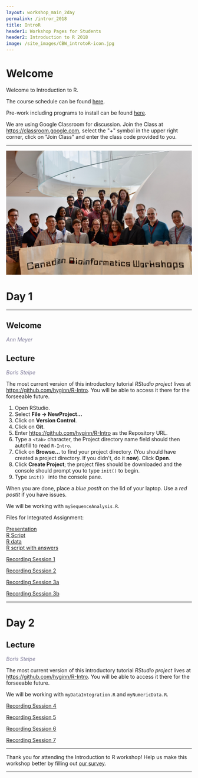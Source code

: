 ```yaml
---
layout: workshop_main_2day
permalink: /intror_2018
title: IntroR
header1: Workshop Pages for Students
header2: Introduction to R 2018
image: /site_images/CBW_introtoR-icon.jpg
---
```

# Welcome <a id="welcome"></a>

Welcome to Introduction to R.  

The course schedule can be found [here](https://bioinformaticsdotca.github.io/intror_2018_schedule). 

Pre-work including programs to install can be found [here](https://bioinformaticsdotca.github.io/intror_2018_prework).  

We are using Google Classroom for discussion. Join the Class at https://classroom.google.com, select the "+" symbol in the upper right corner, click on "Join Class" and enter the class code provided to you.

***

<img src="https://github.com/bioinformaticsdotca/IntroR_2018/blob/master/CBW-may-14-2018.jpg?raw=true" alt="Class Photo" width="750" />

# Day 1 <a id="day1"></a>

***

## Welcome

*<font color="#827e9c">Ann Meyer</font>*

## Lecture

*<font color="#827e9c">Boris Steipe</font>* 

The most current version of this introductory tutorial *RStudio project* lives at <https://github.com/hyginn/R-Intro>. You will be able to access it there for the forseeable future.  
  
1. Open RStudio.  
2. Select **File → NewProject...**  
3. Click on **Version Control**.  
4. Click on **Git**.  
5. Enter <https://github.com/hyginn/R-Intro> as the Repository URL.  
6. Type a `<tab>` character, the Project directory name field should then autofill to read `R-Intro`.  
7. Click on **Browse...** to find your project directory. (You should have created a project directory. If you didn't, do it **now**). Click **Open**.  
8. Click **Create Project**; the project files should be downloaded and the console should prompt you to type `init()` to begin.  
9. Type `init() ` into the console pane.  

When you are done, place a _blue postIt_ on the lid of your laptop. Use a _red postIt_ if you have issues.  

We will be working with `mySequenceAnalysis.R`.

Files for Integrated Assignment:

[Presentation](https://drive.google.com/a/bioinformatics.ca/file/d/1YOuaB4u5ujVbaO9tJ9NSZgk9xRGPrIDl/view?usp=sharing)  
[R Script](https://raw.githubusercontent.com/bioinformaticsdotca/IntroR_2018/master/Intro%20R%20Integrated%20Assignment%20ggplot2%20--%20script.R)  
[R data](https://github.com/bioinformaticsdotca/IntroR_2018/raw/master/MYC-let-7-ggplot-data.rds)  
[R script with answers](https://raw.githubusercontent.com/bioinformaticsdotca/IntroR_2018/master/Intro%20R%20Integrated%20Assignment%20ggplot2%20--%20master.R)  

[Recording Session 1](https://www.youtube.com/watch?v=Mo5H_T0x9OE&list=PL3izGL6oi0S-h3swgRWK7qSxMHMamHemY&index=1)

[Recording Session 2](https://www.youtube.com/watch?v=cMbzRHAqo-4&list=PL3izGL6oi0S-h3swgRWK7qSxMHMamHemY&index=2)

[Recording Session 3a](https://www.youtube.com/watch?v=a1MbmBfGels&list=PL3izGL6oi0S-h3swgRWK7qSxMHMamHemY&index=4)

[Recording Session 3b](https://www.youtube.com/watch?v=GG7g4bi0Ok0&index=3&list=PL3izGL6oi0S-h3swgRWK7qSxMHMamHemY)

***

# Day 2 <a id="day2"></a>

## Lecture

*<font color="#827e9c">Boris Steipe</font>* 

The most current version of this introductory tutorial *RStudio project* lives at <https://github.com/hyginn/R-Intro>. You will be able to access it there for the forseeable future.  

We will be working with `myDataIntegration.R` and `myNumericData.R`.  

[Recording Session 4](https://www.youtube.com/watch?v=XcpmkOVRBYo&index=5&list=PL3izGL6oi0S-h3swgRWK7qSxMHMamHemY)

[Recording Session 5](https://www.youtube.com/watch?v=1IelFGhDIko&list=PL3izGL6oi0S-h3swgRWK7qSxMHMamHemY&index=8)

[Recording Session 6](https://www.youtube.com/watch?v=3Ekgl8uNAzI&list=PL3izGL6oi0S-h3swgRWK7qSxMHMamHemY&index=6)

[Recording Session 7](https://www.youtube.com/watch?v=zG0BdMqWrhc&list=PL3izGL6oi0S-h3swgRWK7qSxMHMamHemY&index=7)

***

Thank you for attending the Introduction to R workshop! Help us make this workshop better by filling out [our survey](https://goo.gl/forms/UYKi2kppAdH8JCWS2). 

***
